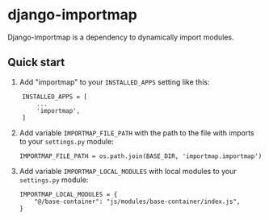 django-importmap
=====

Django-importmap is a dependency to dynamically import modules.


Quick start
-----------

1. Add "importmap" to your ``INSTALLED_APPS`` setting like this:
```
    INSTALLED_APPS = [
        ...
        'importmap',
    ]
 ```

2. Add variable ``IMPORTMAP_FILE_PATH`` with the path to the file with imports to your ``settings.py`` module: 

    ```
    IMPORTMAP_FILE_PATH = os.path.join(BASE_DIR, 'importmap.importmap')
    ```

3. Add variable ``IMPORTMAP_LOCAL_MODULES`` with local modules to your ``settings.py`` module:
   ```
   IMPORTMAP_LOCAL_MODULES = {
       "@/base-container": "js/modules/base-container/index.js",
   }
   ```
